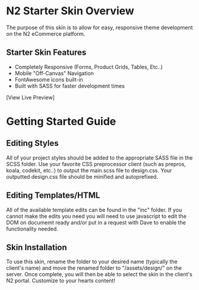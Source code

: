 # N2 Starter Skin Overview
The purpose of this skin is to allow for easy, responsive theme development on the N2 eCommerce platform.

## Starter Skin Features
+ Completely Responsive (Forms, Product Grids, Tables, Etc..)
+ Mobile "Off-Canvas" Navigation
+ FontAwesome icons built-in
+ Built with SASS for faster development times

[View Live Preview]

# Getting Started Guide

## Editing Styles
All of your project styles should be added to the appropriate SASS file in the SCSS folder. Use your favorite CSS preprocessor client (such as prepros, koala, codekit, etc..) to output the main.scss file to design.css. Your outputted design.css file should be minified and autoprefixed.

## Editing Templates/HTML
All of the available template edits can be found in the "inc" folder. If you cannot make the edits you need you will need to use javascript to edit the DOM on documemt ready and/or put in a request with Dave to enable the functionality needed.

## Skin Installation
To use this skin, rename the folder to your desired name (typically the client's name) and move the renamed folder to "/assets/design/" on the server. Once complete, you will then be able to select the skin in the client's N2 portal. Customize to your hearts content!